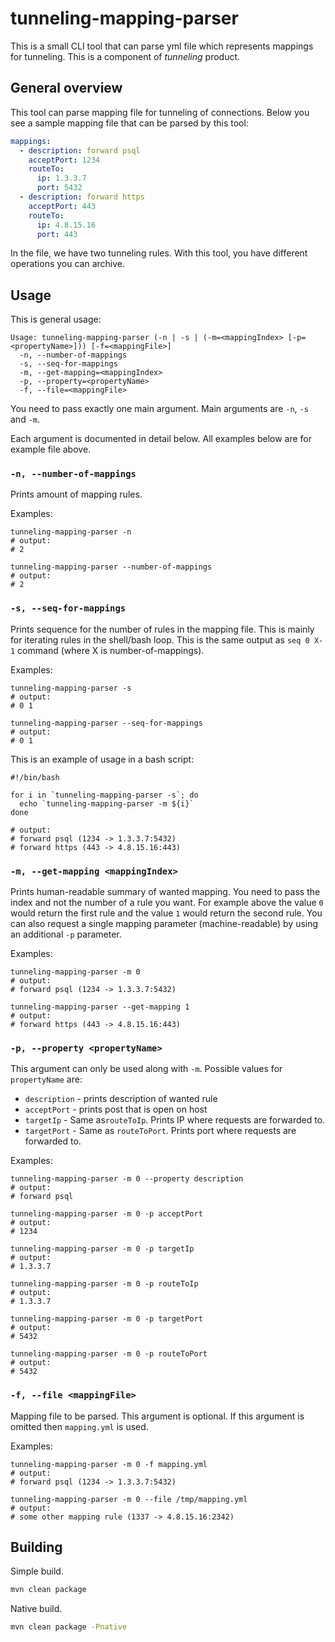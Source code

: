 # tunneling-mapping-parser

This is a small CLI tool that can parse yml file which represents mappings for tunneling.
This is a component of _tunneling_ product.

## General overview

This tool can parse mapping file for tunneling of connections.
Below you see a sample mapping file that can be parsed by this tool:

```yaml
mappings:
  - description: forward psql
    acceptPort: 1234
    routeTo:
      ip: 1.3.3.7
      port: 5432
  - description: forward https
    acceptPort: 443
    routeTo:
      ip: 4.8.15.16
      port: 443
```

In the file, we have two tunneling rules.
With this tool, you have different operations you can archive.

## Usage

This is general usage:

```text
Usage: tunneling-mapping-parser (-n | -s | (-m=<mappingIndex> [-p=<propertyName>])) [-f=<mappingFile>]
  -n, --number-of-mappings
  -s, --seq-for-mappings
  -m, --get-mapping=<mappingIndex>
  -p, --property=<propertyName>
  -f, --file=<mappingFile>
```

You need to pass exactly one main argument.
Main arguments are `-n`, `-s` and `-m`.

Each argument is documented in detail below.
All examples below are for example file above.

### `-n, --number-of-mappings`

Prints amount of mapping rules.

Examples:

```shell
tunneling-mapping-parser -n
# output:
# 2
```

```shell
tunneling-mapping-parser --number-of-mappings
# output:
# 2
```

### `-s, --seq-for-mappings`

Prints sequence for the number of rules in the mapping file.
This is mainly for iterating rules in the shell/bash loop.
This is the same output as `seq 0 X-1` command (where X is number-of-mappings).

Examples:

```shell
tunneling-mapping-parser -s
# output:
# 0 1
```

```shell
tunneling-mapping-parser --seq-for-mappings
# output:
# 0 1
```

This is an example of usage in a bash script:

```shell
#!/bin/bash

for i in `tunneling-mapping-parser -s`; do
  echo `tunneling-mapping-parser -m ${i}`
done

# output:
# forward psql (1234 -> 1.3.3.7:5432)
# forward https (443 -> 4.8.15.16:443)
```

### `-m, --get-mapping <mappingIndex>`

Prints human-readable summary of wanted mapping.
You need to pass the index and not the number of a rule you want.
For example above the value `0` would return the first rule and the value `1` would return the second rule.
You can also request a single mapping parameter (machine-readable) by using an additional `-p` parameter.

Examples:

```shell
tunneling-mapping-parser -m 0
# output:
# forward psql (1234 -> 1.3.3.7:5432)
```

```shell
tunneling-mapping-parser --get-mapping 1
# output:
# forward https (443 -> 4.8.15.16:443)
```

### `-p, --property <propertyName>`

This argument can only be used along with `-m`.
Possible values for `propertyName` are:

- `description` - prints description of wanted rule
- `acceptPort` - prints post that is open on host
- `targetIp` - Same as`routeToIp`. Prints IP where requests are forwarded to.
- `targetPort` - Same as `routeToPort`. Prints port where requests are forwarded to.

Examples:

```shell
tunneling-mapping-parser -m 0 --property description
# output:
# forward psql
```

```shell
tunneling-mapping-parser -m 0 -p acceptPort
# output:
# 1234
```

```shell
tunneling-mapping-parser -m 0 -p targetIp
# output:
# 1.3.3.7
```

```shell
tunneling-mapping-parser -m 0 -p routeToIp
# output:
# 1.3.3.7
```

```shell
tunneling-mapping-parser -m 0 -p targetPort
# output:
# 5432
```

```shell
tunneling-mapping-parser -m 0 -p routeToPort
# output:
# 5432
```

### `-f, --file <mappingFile>`

Mapping file to be parsed.
This argument is optional.
If this argument is omitted then `mapping.yml` is used.

Examples:

```shell
tunneling-mapping-parser -m 0 -f mapping.yml
# output:
# forward psql (1234 -> 1.3.3.7:5432)
```

```shell
tunneling-mapping-parser -m 0 --file /tmp/mapping.yml
# output:
# some other mapping rule (1337 -> 4.8.15.16:2342)
```

## Building

Simple build.

```bash
mvn clean package
```

Native build.

```bash
mvn clean package -Pnative
```
